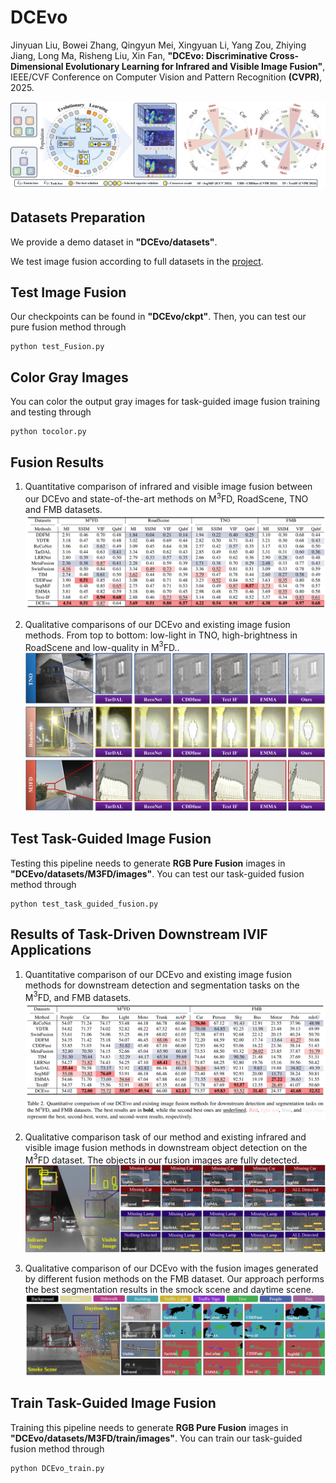 # DCEvo

Jinyuan Liu, Bowei Zhang, Qingyun Mei, Xingyuan Li, Yang Zou, Zhiying Jiang, Long Ma, Risheng Liu, Xin Fan, **"DCEvo: Discriminative Cross-Dimensional Evolutionary Learning for Infrared and Visible Image Fusion"**,
IEEE/CVF Conference on Computer Vision and Pattern Recognition **(CVPR)**, 2025.

![Abstract](Figure/first_figure.jpg)


## Datasets Preparation
We provide a demo dataset in **"DCEvo/datasets"**.

We test image fusion according to full datasets in the [project](https://github.com/RollingPlain/IVIF_ZOO/).  


## Test Image Fusion  
Our checkpoints can be found in **"DCEvo/ckpt"**. Then, you can test our pure fusion method through
```
python test_Fusion.py
```


## Color Gray Images  
You can color the output gray images for task-guided image fusion training and testing through
```
python tocolor.py
```


## Fusion Results
1. Quantitative comparison of infrared and visible image fusion between our DCEvo and state-of-the-art methods on M$^3$FD, RoadScene, TNO and FMB datasets.
![Abstract](Figure/Quantitative_Fusion.png)

2. Qualitative comparisons of our DCEvo and existing image fusion methods. From top to bottom: low-light in TNO, high-brightness in RoadScene and low-quality in M$^3$FD..
![Abstract](Figure/fusionresult.png)


## Test Task-Guided Image Fusion  
Testing this pipeline needs to generate **RGB Pure Fusion** images in **"DCEvo/datasets/M3FD/images"**.
You can test our task-guided fusion method through
```
python test_task_guided_fusion.py
```


## Results of Task-Driven Downstream IVIF Applications
1. Quantitative comparison of our DCEvo and existing image fusion methods for downstream detection and segmentation tasks on the M$^3$FD, and FMB datasets.
![Abstract](Figure/Quantitative_Task.png)

2. Qualitative comparison task of our method and existing infrared and visible image fusion methods in downstream object detection on the M$^3$FD dataset. The objects in our fusion images are fully detected.
![Abstract](Figure/Detect.png)

3. Qualitative comparison of our DCEvo with the fusion images generated by different fusion methods on the FMB dataset. Our approach performs the best segmentation results in the smock scene and daytime scene.
![Abstract](Figure/Segment2.png)


## Train Task-Guided Image Fusion  
Training this pipeline needs to generate **RGB Pure Fusion** images in **"DCEvo/datasets/M3FD/train/images"**.
You can train our task-guided fusion method through
```
python DCEvo_train.py
```
